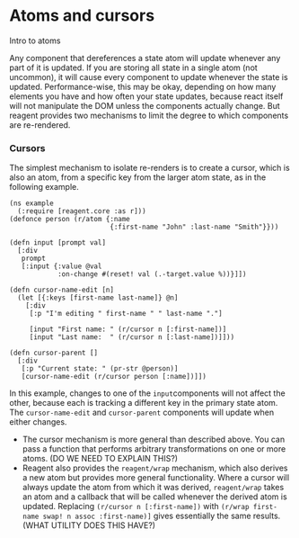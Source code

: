 # Atoms and cursors

Intro to atoms

Any component that dereferences a state atom will update whenever any part of it is updated.  If you are storing all state in a single atom \(not uncommon\), it will cause every component to update whenever the state is updated.  Performance-wise, this may be okay, depending on how many elements you have and how often your state updates, because react itself will not manipulate the DOM unless the components actually change.  But reagent provides two mechanisms to limit the degree to which components are re-rendered.

### Cursors

The simplest mechanism to isolate re-renders is to create a cursor, which is also an atom, from a specific key from the larger atom state, as in the following example.

```
(ns example
  (:require [reagent.core :as r]))
(defonce person (r/atom {:name
                         {:first-name "John" :last-name "Smith"}}))

(defn input [prompt val]
  [:div
   prompt
   [:input {:value @val
            :on-change #(reset! val (.-target.value %))}]])
                                                                           
(defn cursor-name-edit [n]
  (let [{:keys [first-name last-name]} @n]
    [:div
     [:p "I'm editing " first-name " " last-name "."]

     [input "First name: " (r/cursor n [:first-name])]
     [input "Last name:  " (r/cursor n [:last-name])]]))

(defn cursor-parent []
  [:div
   [:p "Current state: " (pr-str @person)]
   [cursor-name-edit (r/cursor person [:name])]])
```

In this example, changes to one of the `input`components will not affect the other, because each is tracking a different key in the primary state atom.  The `cursor-name-edit` and `cursor-parent` components will update when either changes.

* The cursor mechanism is more general than described above.  You can pass a function that performs arbitrary transformations on one or more atoms.  \(DO WE NEED TO EXPLAIN THIS?\)
* Reagent also provides the `reagent/wrap` mechanism, which also derives a new atom but provides more general functionality.  Where a cursor will always update the atom from which it was derived, `reagent/wrap` takes an atom and a callback that will be called whenever the derived atom is updated.  Replacing `(r/cursor n [:first-name])` with `(r/wrap first-name swap! n assoc :first-name)]` gives essentially the same results.  \(WHAT UTILITY DOES THIS HAVE?\)



